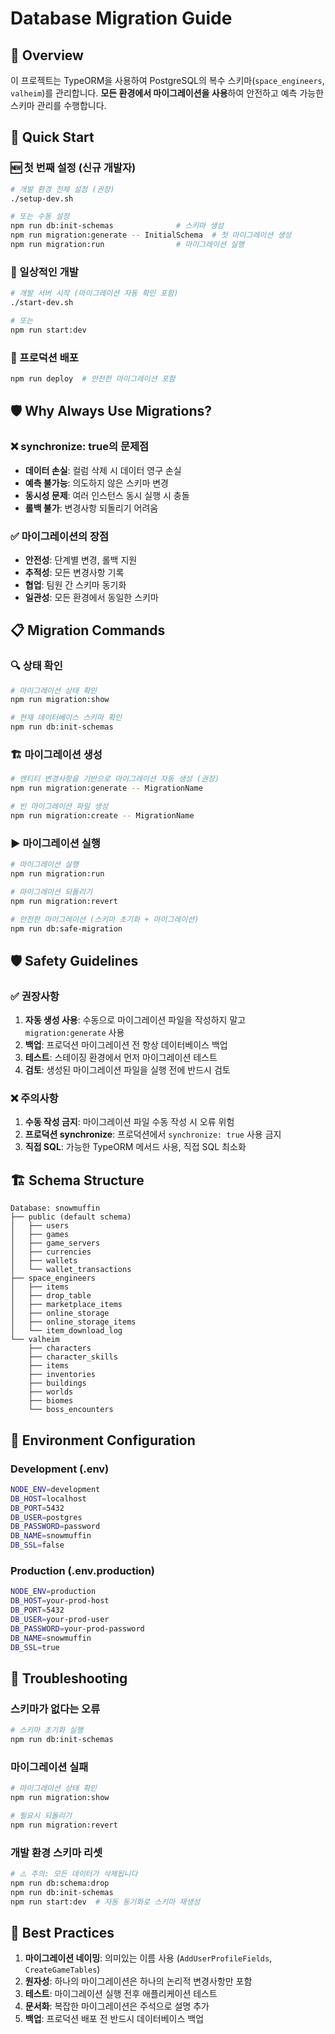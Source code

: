 # Database Migration Guide

## 🎯 Overview

이 프로젝트는 TypeORM을 사용하여 PostgreSQL의 복수 스키마(`space_engineers`, `valheim`)를 관리합니다. 
**모든 환경에서 마이그레이션을 사용**하여 안전하고 예측 가능한 스키마 관리를 수행합니다.

## 🚀 Quick Start

### 🆕 첫 번째 설정 (신규 개발자)
```bash
# 개발 환경 전체 설정 (권장)
./setup-dev.sh

# 또는 수동 설정
npm run db:init-schemas              # 스키마 생성
npm run migration:generate -- InitialSchema  # 첫 마이그레이션 생성
npm run migration:run                # 마이그레이션 실행
```

### 🔄 일상적인 개발
```bash
# 개발 서버 시작 (마이그레이션 자동 확인 포함)
./start-dev.sh

# 또는
npm run start:dev
```

### 🚀 프로덕션 배포
```bash
npm run deploy  # 안전한 마이그레이션 포함
```

## 🛡️ Why Always Use Migrations?

### ❌ synchronize: true의 문제점
- **데이터 손실**: 컬럼 삭제 시 데이터 영구 손실
- **예측 불가능**: 의도하지 않은 스키마 변경
- **동시성 문제**: 여러 인스턴스 동시 실행 시 충돌
- **롤백 불가**: 변경사항 되돌리기 어려움

### ✅ 마이그레이션의 장점
- **안전성**: 단계별 변경, 롤백 지원
- **추적성**: 모든 변경사항 기록
- **협업**: 팀원 간 스키마 동기화
- **일관성**: 모든 환경에서 동일한 스키마

## 📋 Migration Commands

### 🔍 상태 확인
```bash
# 마이그레이션 상태 확인
npm run migration:show

# 현재 데이터베이스 스키마 확인
npm run db:init-schemas
```

### 🏗️ 마이그레이션 생성
```bash
# 엔티티 변경사항을 기반으로 마이그레이션 자동 생성 (권장)
npm run migration:generate -- MigrationName

# 빈 마이그레이션 파일 생성
npm run migration:create -- MigrationName
```

### ▶️ 마이그레이션 실행
```bash
# 마이그레이션 실행
npm run migration:run

# 마이그레이션 되돌리기
npm run migration:revert

# 안전한 마이그레이션 (스키마 초기화 + 마이그레이션)
npm run db:safe-migration
```

## 🛡️ Safety Guidelines

### ✅ 권장사항

1. **자동 생성 사용**: 수동으로 마이그레이션 파일을 작성하지 말고 `migration:generate` 사용
2. **백업**: 프로덕션 마이그레이션 전 항상 데이터베이스 백업
3. **테스트**: 스테이징 환경에서 먼저 마이그레이션 테스트
4. **검토**: 생성된 마이그레이션 파일을 실행 전에 반드시 검토

### ❌ 주의사항

1. **수동 작성 금지**: 마이그레이션 파일 수동 작성 시 오류 위험
2. **프로덕션 synchronize**: 프로덕션에서 `synchronize: true` 사용 금지
3. **직접 SQL**: 가능한 TypeORM 메서드 사용, 직접 SQL 최소화

## 🏗️ Schema Structure

```
Database: snowmuffin
├── public (default schema)
│   ├── users
│   ├── games
│   ├── game_servers
│   ├── currencies
│   ├── wallets
│   └── wallet_transactions
├── space_engineers
│   ├── items
│   ├── drop_table
│   ├── marketplace_items
│   ├── online_storage
│   ├── online_storage_items
│   └── item_download_log
└── valheim
    ├── characters
    ├── character_skills
    ├── items
    ├── inventories
    ├── buildings
    ├── worlds
    ├── biomes
    └── boss_encounters
```

## 🔧 Environment Configuration

### Development (.env)
```bash
NODE_ENV=development
DB_HOST=localhost
DB_PORT=5432
DB_USER=postgres
DB_PASSWORD=password
DB_NAME=snowmuffin
DB_SSL=false
```

### Production (.env.production)
```bash
NODE_ENV=production
DB_HOST=your-prod-host
DB_PORT=5432
DB_USER=your-prod-user
DB_PASSWORD=your-prod-password
DB_NAME=snowmuffin
DB_SSL=true
```

## 🚨 Troubleshooting

### 스키마가 없다는 오류
```bash
# 스키마 초기화 실행
npm run db:init-schemas
```

### 마이그레이션 실패
```bash
# 마이그레이션 상태 확인
npm run migration:show

# 필요시 되돌리기
npm run migration:revert
```

### 개발 환경 스키마 리셋
```bash
# ⚠️ 주의: 모든 데이터가 삭제됩니다
npm run db:schema:drop
npm run db:init-schemas
npm run start:dev  # 자동 동기화로 스키마 재생성
```

## 📝 Best Practices

1. **마이그레이션 네이밍**: 의미있는 이름 사용 (`AddUserProfileFields`, `CreateGameTables`)
2. **원자성**: 하나의 마이그레이션은 하나의 논리적 변경사항만 포함
3. **테스트**: 마이그레이션 실행 전후 애플리케이션 테스트
4. **문서화**: 복잡한 마이그레이션은 주석으로 설명 추가
5. **백업**: 프로덕션 배포 전 반드시 데이터베이스 백업
